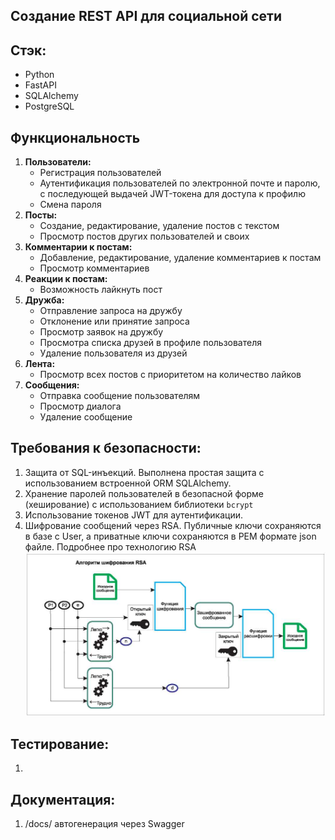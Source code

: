 ##  Создание REST API для социальной сети

## Стэк:
 - Python
 - FastAPI
 - SQLAlchemy
 - PostgreSQL

## Функциональность
1. **Пользователи:**
    - Регистрация пользователей
    - Аутентификация пользователей по электронной почте и паролю, с последующей выдачей JWT-токена для доступа к профилю
    - Смена пароля
2. **Посты:**
    - Создание, редактирование, удаление постов с текстом
    - Просмотр постов других пользователей и своих
3. **Комментарии к постам:**
    - Добавление, редактирование, удаление комментариев к постам
    - Просмотр комментариев 
4. **Реакции к постам:**
    - Возможность лайкнуть пост 
5. **Дружба:**
    - Отправление запроса на дружбу
    - Отклонение или принятие запроса 
    - Просмотр заявок на дружбу
    - Просмотра списка друзей в профиле пользователя
    - Удаление пользователя из друзей
6. **Лента:**
    - Просмотр всех постов с приоритетом на количество лайков
7. **Сообщения:**
    - Отправка сообщение пользователям
    - Просмотр диалога 
    - Удаление сообщение 

## Требования к безопасности:

1. Защита от SQL-инъекций. Выполнена простая защита с использованием встроенной ORM SQLAlchemy.
2. Хранение паролей пользователей в безопасной форме (хеширование) с использованием библиотеки `bcrypt`
3. Использование токенов JWT для аутентификации.
4. Шифрование сообщений через RSA. Публичные ключи сохраняются в базе с User, а приватные ключи сохраняются в PEM формате json файле. Подробнее про технологию RSA 
![rsa.jpg](img_readme%2Frsa.jpg)

## Тестирование:
1. 

## Документация:
1. /docs/ автогенерация через Swagger
